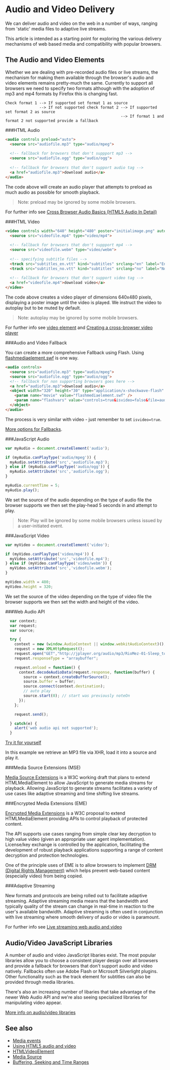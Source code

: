 Audio and Video Delivery
========================

We can deliver audio and video on the web in a number of ways, ranging from 'static' media files to adaptive live streams. 

This article is intended as a starting point for exploring the various delivery mechanisms of web based media and compatibility with popular browsers.

The Audio and Video Elements
----------------------------

Whether we are dealing with pre-recorded audio files or live streams, the mechanism for making them available through the browser's audio and video elements remains pretty-much the same. Currently to support all browsers we need to specify two formats although with the adoption of mp3 and mp4 formats by Firefox this is changing fast.

``````
Check format 1 --> If supported set format 1 as source
               --> If not supported check format 2 --> If supported set format 2 as source
                                                   --> If format 1 and format 2 not supported provide a fallback
``````

###HTML Audio

`````html
<audio controls preload="auto">
  <source src="audiofile.mp3" type="audio/mpeg">
  
  <!-- fallback for browsers that don't suppport mp3 -->
  <source src="audiofile.ogg" type="audio/ogg">
  
  <!-- fallback for browsers that don't support audio tag -->
  <a href="audiofile.mp3">download audio</a>
</audio>
`````

The code above will create an audio player that attempts to preload as much audio as possible for smooth playback.

> Note: preload may be ignored by some mobile browsers.

For further info see [Cross Browser Audio Basics (HTML5 Audio In Detail)](https://developer.mozilla.org/en-US/Apps/Build/Manipulating_media/Cross-browser_audio_basics#HTML5_audio_in_detail)


###HTML Video

`````html
<video controls width="640" height="480" poster="initialimage.png" autoplay muted>
  <source src="videofile.mp4" type="video/mp4">
  
  <!-- fallback for browsers that don't suppport mp4 -->
  <source src="videofile.webm" type="video/webm">
  
  <!-- specifying subtitle files -->
  <track src="subtitles_en.vtt" kind="subtitles" srclang="en" label="English">
  <track src="subtitles_no.vtt" kind="subtitles" srclang="no" label="Norwegian">
  
  <!-- fallback for browsers that don't support video tag -->
  <a href="videofile.mp4">download video</a>
</video>
`````

The code above creates a video player of dimensions 640x480 pixels, displaying a poster image until the video is played. We instruct the video to autoplay but to be muted by default.

> Note: autoplay may be ignored by some mobile browsers.

For further info see [video element](https://developer.mozilla.org/en/docs/Web/HTML/Element/video) and [Creating a cross-browser video player](https://developer.mozilla.org/en-US/Apps/Build/Manipulating_media/cross_browser_video_player)

###Audio and Video Fallback

You can create a more comprehensive Fallback using Flash. Using [flashmediaelement.swf](https://github.com/johndyer/mediaelement/blob/master/build/flashmediaelement.swf) is one way.

`````html
<audio controls>
  <source src="audiofile.mp3" type="audio/mpeg">
  <source src="audiofile.ogg" type="audio/ogg">
  <!-- fallback for non supporting browsers goes here -->
  <a href="audiofile.mp3">download audio</a>
  <object width="320" height="30" type="application/x-shockwave-flash" data="flashmediaelement.swf">
    <param name="movie" value="flashmediaelement.swf" />
    <param name="flashvars" value="controls=true&isvideo=false&file=audiofile.mp3" />
  </object>
</audio>
`````

The process is very similar with video - just remember to set `````isvideo=true`````.

[More options for Fallbacks](https://developer.mozilla.org/en-US/Apps/Build/Manipulating_media/Cross-browser_audio_basics#Fallbacks).

###JavaScript Audio

`````javascript
var myAudio = document.createElement('audio');

if (myAudio.canPlayType('audio/mpeg')) {
  myAudio.setAttribute('src','audiofile.mp3');
} else if (myAudio.canPlayType('audio/ogg')) {
  myAudio.setAttribute('src','audiofile.ogg');
}

myAudio.currentTime = 5;
myAudio.play();
`````

We set the source of the audio depending on the type of audio file the browser supports we then set the play-head 5 seconds in and attempt to play.

> Note: Play will be ignored by some mobile browsers unless issued by a user-initiated event.

###JavaScript Video

`````javascript
var myVideo = document.createElement('video');

if (myVideo.canPlayType('video/mp4')) {
  myVideo.setAttribute('src','videofile.mp4');
} else if (myVideo.canPlayType('video/webm')) {
  myVideo.setAttribute('src','videofile.webm');
}

myVideo.width = 480;
myVideo.height = 320;
`````
We set the source of the video depending on the type of video file the browser supports we then set the width and height of the video.

###Web Audio API

`````javascript
  var context;
  var request; 
  var source;

  try { 
    context = new (window.AudioContext || window.webkitAudioContext)();
    request = new XMLHttpRequest(); 
    request.open("GET","http://jplayer.org/audio/mp3/RioMez-01-Sleep_together.mp3",true); 
    request.responseType = "arraybuffer"; 

    request.onload = function() { 
      context.decodeAudioData(request.response, function(buffer) { 
        source = context.createBufferSource();  
        source.buffer = buffer; 
        source.connect(context.destination); 
        // auto play
        source.start(0); // start was previously noteOn
      }); 
    }; 

    request.send(); 

  } catch(e) { 
    alert('web audio api not supported'); 
  } 
`````

[Try it for yourself](http://jsbin.com/facutone/1/edit?js)

In this example we retrieve an MP3 file via XHR, load it into a source and play it.

###Media Source Extensions (MSE)


[Media Source Extensions](https://dvcs.w3.org/hg/html-media/raw-file/tip/media-source/media-source.html) is a W3C working draft that plans to extend HTMLMediaElement to allow JavaScript to generate media streams for playback. Allowing JavaScript to generate streams facilitates a variety of use cases like adaptive streaming and time shifting live streams.

###Encrypted Media Extensions (EME)


[Encrypted Media Extensions](https://dvcs.w3.org/hg/html-media/raw-file/tip/encrypted-media/encrypted-media.html) is a W3C proposal to extend HTMLMediaElement providing APIs to control playback of protected content.

The API supports use cases ranging from simple clear key decryption to high value video (given an appropriate user agent implementation). License/key exchange is controlled by the application, facilitating the development of robust playback applications supporting a range of content decryption and protection technologies.

One of the principle uses of EME is to allow browsers to implement [DRM (Digital Rights Management)](http://en.wikipedia.org/wiki/Digital_rights_management) which helps prevent web-based content (especially video) from being copied.

###Adaptive Streaming

New formats and protocols are being rolled out to facilitate adaptive streaming. Adaptive streaming media means that the bandwidth and typically quality of the stream can change in real-time in reaction to the user's available bandwidth. Adaptive streaming is often used in conjunction with live streaming where smooth delivery of audio or video is paramount. 

For further info see [Live streaming web audio and video](https://developer.mozilla.org/en-US/Apps/Build/Manipulating_media/Live_streaming_web_audio_and_video)


Audio/Video JavaScript Libraries
--------------------------------

A number of audio and video JavaScript libaries exist. The most popular libraries allow you to choose a consistent player design over all browsers and provide a fallback for browsers that don't support audio and video natively. Fallbacks often use Adobe Flash or Microsoft Silverlight plugins. Other functionality such as the track element
for subtitles can also be provided through media libraries.

There's also an increasing number of libaries that take advantage of the newer Web Audio API and we're also seeing specialized libraries for manipulating video appear.

[More info on audio/video libraries]()


See also
--------

- [Media events](https://developer.mozilla.org/en-US/docs/Web/Guide/Events/Media_events)
- [Using HTML5 audio and video](https://developer.mozilla.org/en-US/docs/Web/Guide/HTML/Using_HTML5_audio_and_video)
- [HTMLVideoElement](https://developer.mozilla.org/en/docs/Web/API/HTMLVideoElement)
- [Media Source](https://developer.mozilla.org/en-US/docs/Web/API/MediaSource)
- [Buffering, Seeking and Time Ranges](https://developer.mozilla.org/en-US/Apps/Build/Manipulating_media/buffering_seeking_time_ranges)
